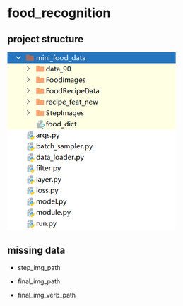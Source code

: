 # food_recognition

## project structure



![](./image/dir.PNG)



## missing data

* step_img_path

* final_img_path

* final_img_verb_path

